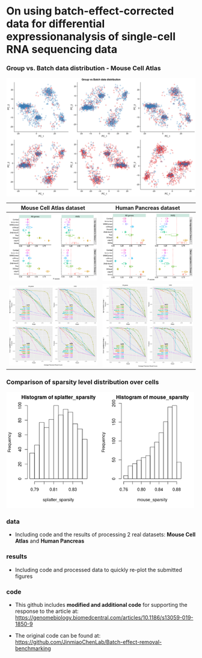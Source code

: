 # On using batch-effect-corrected data for differential expressionanalysis of single-cell RNA sequencing data

### Group vs. Batch data distribution - Mouse Cell Atlas
<img src="data/group_vs_batch_distribution.png" width="900"> 

| **Mouse Cell Atlas dataset** | **Human Pancreas dataset** |
| --- | --- |
| <img src="data/mca_10pp.png" width="450"> | <img src="data/pan_98_10pp.png" width="450"> |
| <img src="data/mca_10pp_PR_curve_BtLf.png" width="450"> | <img src="data/pan_10pp_98_PR_curve.png" width="450"> |

### Comparison of sparsity level distribution over cells  
<img src="data/sparsity_distribution_over_cells.png" width="500"> 

### data 
  * Including code and the results of processing 2 real datasets: **Mouse Cell Atlas** and **Human Pancreas**

### results
  * Including code and processed data to quickly re-plot the submitted figures

### code
  * This github includes **modified and additional code** for supporting the response to the article at: https://genomebiology.biomedcentral.com/articles/10.1186/s13059-019-1850-9

  * The original code can be found at: https://github.com/JinmiaoChenLab/Batch-effect-removal-benchmarking
